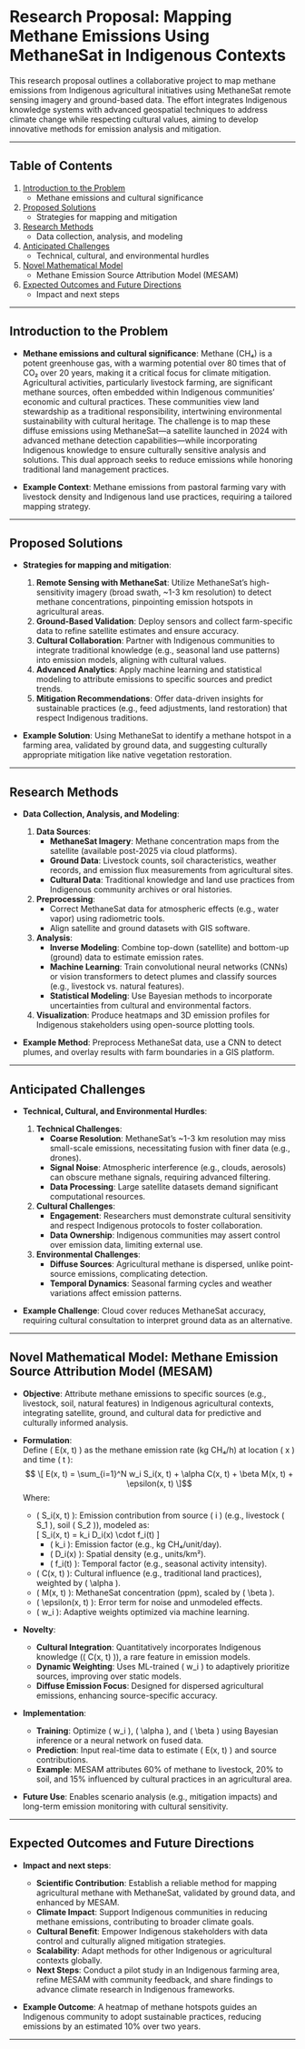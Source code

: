 # Research Proposal: Mapping Methane Emissions Using MethaneSat in Indigenous Contexts

This research proposal outlines a collaborative project to map methane emissions from Indigenous agricultural initiatives using MethaneSat remote sensing imagery and ground-based data. The effort integrates Indigenous knowledge systems with advanced geospatial techniques to address climate change while respecting cultural values, aiming to develop innovative methods for emission analysis and mitigation.

---

## Table of Contents

1. [Introduction to the Problem](#introduction-to-the-problem)  
   - Methane emissions and cultural significance  
2. [Proposed Solutions](#proposed-solutions)  
   - Strategies for mapping and mitigation  
3. [Research Methods](#research-methods)  
   - Data collection, analysis, and modeling  
4. [Anticipated Challenges](#anticipated-challenges)  
   - Technical, cultural, and environmental hurdles  
5. [Novel Mathematical Model](#novel-mathematical-model)  
   - Methane Emission Source Attribution Model (MESAM)  
6. [Expected Outcomes and Future Directions](#expected-outcomes-and-future-directions)  
   - Impact and next steps  

---

## Introduction to the Problem

- **Methane emissions and cultural significance**: Methane (CH₄) is a potent greenhouse gas, with a warming potential over 80 times that of CO₂ over 20 years, making it a critical focus for climate mitigation. Agricultural activities, particularly livestock farming, are significant methane sources, often embedded within Indigenous communities’ economic and cultural practices. These communities view land stewardship as a traditional responsibility, intertwining environmental sustainability with cultural heritage. The challenge is to map these diffuse emissions using MethaneSat—a satellite launched in 2024 with advanced methane detection capabilities—while incorporating Indigenous knowledge to ensure culturally sensitive analysis and solutions. This dual approach seeks to reduce emissions while honoring traditional land management practices.

- **Example Context**: Methane emissions from pastoral farming vary with livestock density and Indigenous land use practices, requiring a tailored mapping strategy.

---

## Proposed Solutions

- **Strategies for mapping and mitigation**:  
  1. **Remote Sensing with MethaneSat**: Utilize MethaneSat’s high-sensitivity imagery (broad swath, ~1-3 km resolution) to detect methane concentrations, pinpointing emission hotspots in agricultural areas.  
  2. **Ground-Based Validation**: Deploy sensors and collect farm-specific data to refine satellite estimates and ensure accuracy.  
  3. **Cultural Collaboration**: Partner with Indigenous communities to integrate traditional knowledge (e.g., seasonal land use patterns) into emission models, aligning with cultural values.  
  4. **Advanced Analytics**: Apply machine learning and statistical modeling to attribute emissions to specific sources and predict trends.  
  5. **Mitigation Recommendations**: Offer data-driven insights for sustainable practices (e.g., feed adjustments, land restoration) that respect Indigenous traditions.  

- **Example Solution**: Using MethaneSat to identify a methane hotspot in a farming area, validated by ground data, and suggesting culturally appropriate mitigation like native vegetation restoration.

---

## Research Methods

- **Data Collection, Analysis, and Modeling**:  
  1. **Data Sources**:  
     - **MethaneSat Imagery**: Methane concentration maps from the satellite (available post-2025 via cloud platforms).  
     - **Ground Data**: Livestock counts, soil characteristics, weather records, and emission flux measurements from agricultural sites.  
     - **Cultural Data**: Traditional knowledge and land use practices from Indigenous community archives or oral histories.  
  2. **Preprocessing**:  
     - Correct MethaneSat data for atmospheric effects (e.g., water vapor) using radiometric tools.  
     - Align satellite and ground datasets with GIS software.  
  3. **Analysis**:  
     - **Inverse Modeling**: Combine top-down (satellite) and bottom-up (ground) data to estimate emission rates.  
     - **Machine Learning**: Train convolutional neural networks (CNNs) or vision transformers to detect plumes and classify sources (e.g., livestock vs. natural features).  
     - **Statistical Modeling**: Use Bayesian methods to incorporate uncertainties from cultural and environmental factors.  
  4. **Visualization**: Produce heatmaps and 3D emission profiles for Indigenous stakeholders using open-source plotting tools.  

- **Example Method**: Preprocess MethaneSat data, use a CNN to detect plumes, and overlay results with farm boundaries in a GIS platform.

---

## Anticipated Challenges

- **Technical, Cultural, and Environmental Hurdles**:  
  1. **Technical Challenges**:  
     - **Coarse Resolution**: MethaneSat’s ~1-3 km resolution may miss small-scale emissions, necessitating fusion with finer data (e.g., drones).  
     - **Signal Noise**: Atmospheric interference (e.g., clouds, aerosols) can obscure methane signals, requiring advanced filtering.  
     - **Data Processing**: Large satellite datasets demand significant computational resources.  
  2. **Cultural Challenges**:  
     - **Engagement**: Researchers must demonstrate cultural sensitivity and respect Indigenous protocols to foster collaboration.  
     - **Data Ownership**: Indigenous communities may assert control over emission data, limiting external use.  
  3. **Environmental Challenges**:  
     - **Diffuse Sources**: Agricultural methane is dispersed, unlike point-source emissions, complicating detection.  
     - **Temporal Dynamics**: Seasonal farming cycles and weather variations affect emission patterns.  

- **Example Challenge**: Cloud cover reduces MethaneSat accuracy, requiring cultural consultation to interpret ground data as an alternative.

---

## Novel Mathematical Model: Methane Emission Source Attribution Model (MESAM)

- **Objective**: Attribute methane emissions to specific sources (e.g., livestock, soil, natural features) in Indigenous agricultural contexts, integrating satellite, ground, and cultural data for predictive and culturally informed analysis.

- **Formulation**:  
  Define \( E(x, t) \) as the methane emission rate (kg CH₄/h) at location \( x \) and time \( t \):  
 $$ \[
  E(x, t) = \sum_{i=1}^N w_i S_i(x, t) + \alpha C(x, t) + \beta M(x, t) + \epsilon(x, t)
  \]$$
  Where:  
  - \( S_i(x, t) \): Emission contribution from source \( i \) (e.g., livestock \( S_1 \), soil \( S_2 \)), modeled as:  
    \[
    S_i(x, t) = k_i D_i(x) \cdot f_i(t)
    \]
    - \( k_i \): Emission factor (e.g., kg CH₄/unit/day).  
    - \( D_i(x) \): Spatial density (e.g., units/km²).  
    - \( f_i(t) \): Temporal factor (e.g., seasonal activity intensity).  
  - \( C(x, t) \): Cultural influence (e.g., traditional land practices), weighted by \( \alpha \).  
  - \( M(x, t) \): MethaneSat concentration (ppm), scaled by \( \beta \).  
  - \( \epsilon(x, t) \): Error term for noise and unmodeled effects.  
  - \( w_i \): Adaptive weights optimized via machine learning.

- **Novelty**:  
  - **Cultural Integration**: Quantitatively incorporates Indigenous knowledge (\( C(x, t) \)), a rare feature in emission models.  
  - **Dynamic Weighting**: Uses ML-trained \( w_i \) to adaptively prioritize sources, improving over static models.  
  - **Diffuse Emission Focus**: Designed for dispersed agricultural emissions, enhancing source-specific accuracy.

- **Implementation**:  
  - **Training**: Optimize \( w_i \), \( \alpha \), and \( \beta \) using Bayesian inference or a neural network on fused data.  
  - **Prediction**: Input real-time data to estimate \( E(x, t) \) and source contributions.  
  - **Example**: MESAM attributes 60% of methane to livestock, 20% to soil, and 15% influenced by cultural practices in an agricultural area.

- **Future Use**: Enables scenario analysis (e.g., mitigation impacts) and long-term emission monitoring with cultural sensitivity.

---

## Expected Outcomes and Future Directions

- **Impact and next steps**:  
  - **Scientific Contribution**: Establish a reliable method for mapping agricultural methane with MethaneSat, validated by ground data, and enhanced by MESAM.  
  - **Climate Impact**: Support Indigenous communities in reducing methane emissions, contributing to broader climate goals.  
  - **Cultural Benefit**: Empower Indigenous stakeholders with data control and culturally aligned mitigation strategies.  
  - **Scalability**: Adapt methods for other Indigenous or agricultural contexts globally.  
  - **Next Steps**: Conduct a pilot study in an Indigenous farming area, refine MESAM with community feedback, and share findings to advance climate research in Indigenous frameworks.

- **Example Outcome**: A heatmap of methane hotspots guides an Indigenous community to adopt sustainable practices, reducing emissions by an estimated 10% over two years.

---
